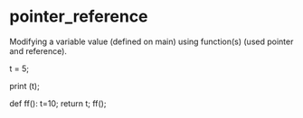 # pointer_reference
Modifying a variable value (defined on main) using function(s) (used pointer and reference). 

t = 5;

print (t);

def ff():
    t=10;
    return t;
ff();
